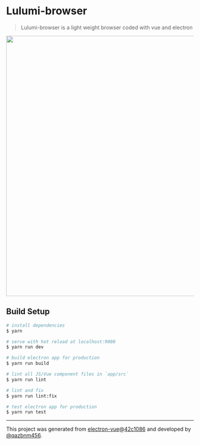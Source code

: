 # Lulumi-browser

> Lulumi-browser is a light weight browser coded with vue and electron

<p align="center">
  <a href="http://i.imgur.com/LtOY1kW.png" target="_blank">
    <img src="http://i.imgur.com/LtOY1kW.png" width="700px">
  </a>
</p>

## Build Setup

``` bash
# install dependencies
$ yarn

# serve with hot reload at localhost:9080
$ yarn run dev

# build electron app for production
$ yarn run build

# lint all JS/Vue component files in `app/src`
$ yarn run lint

# lint and fix
$ yarn run lint:fix

# test electron app for production
$ yarn run test
```

---

This project was generated from [electron-vue](https://github.com/SimulatedGREG/electron-vue)@[42c1086](https://github.com/SimulatedGREG/electron-vue/commit/42c1086e61e30284913a3a2a1cc899cc5e7b5fcd) and developed by [@qazbnm456](https://github.com/qazbnm456).
